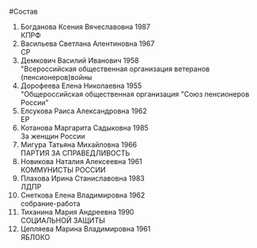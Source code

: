#Состав
1. Богданова Ксения Вячеславовна 1987   
    КПРФ
2. Васильева Светлана Алентиновна 1967   
    СР
3. Демкович Василий Иванович 1958   
    "Всероссийская общественная организация ветеранов (пенсионеров)войны
4. Дорофеева Елена Николаевна 1955   
    "Общероссийская общественная организация "Союз пенсионеров России"
5. Елсукова Раиса Александровна 1962   
    ЕР
6. Котанова Маргарита Садыковна 1985   
    За женщин России
7. Мигура Татьяна Михайловна 1966   
    ПАРТИЯ ЗА СПРАВЕДЛИВОСТЬ
8. Новикова Наталия Алексеевна 1961   
    КОММУНИСТЫ РОССИИ
9. Плахова Ирина Станиславовна 1983   
    ЛДПР
10. Снеткова Елена Владимировна 1962   
    собрание-работа
11. Тиханина Мария Андреевна 1990   
    СОЦИАЛЬНОЙ ЗАЩИТЫ
12. Цепляева Марина Владимировна 1961   
    ЯБЛОКО
